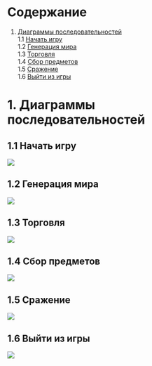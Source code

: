 # Содержание 
1. [Диаграммы последовательностей](#1-Диаграммы-последовательностей)  
1.1 [Начать игру](#11-Начать-игру)  
1.2 [Генерация мира](#12-Генерация-мира)  
1.3 [Торговля](#13-Торговля)  
1.4 [Сбор предметов](#14-Сбор-предметов)  
1.5 [Сражение](#15-Сражение)  
1.6 [Выйти из игры](#16-Выйти-из-игры)  

# 1. Диаграммы последовательностей  
## 1.1 Начать игру  
![](https://github.com/KabarykhaVictor750504/SPoH/blob/master/Diagrams/Sequence/SequencePlay.jfif)
## 1.2 Генерация мира
![](https://github.com/KabarykhaVictor750504/SPoH/blob/master/Diagrams/Sequence/SequenceGeneration.jfif)
## 1.3 Торговля
![](https://github.com/KabarykhaVictor750504/SPoH/blob/master/Diagrams/Sequence/SequenceTrade.jfif)
## 1.4 Сбор предметов
![](https://github.com/KabarykhaVictor750504/SPoH/blob/master/Diagrams/Sequence/SequenceGathering.jpg)
## 1.5 Сражение 
![](https://github.com/KabarykhaVictor750504/SPoH/blob/master/Diagrams/Sequence/SequenceBattle.jpg)
## 1.6 Выйти из игры 
![](https://github.com/KabarykhaVictor750504/SPoH/blob/master/Diagrams/Sequence/SequenceExit.jfif)
